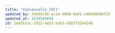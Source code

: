 ```yaml
---
title: 'Violoncello [VC]'
updated_by: 34d4dc92-ec1a-4900-9a81-ed8dd8606f23
updated_at: 1610545858
id: 2e63b1ac-2922-4e53-ba63-d50773264248
---
```

